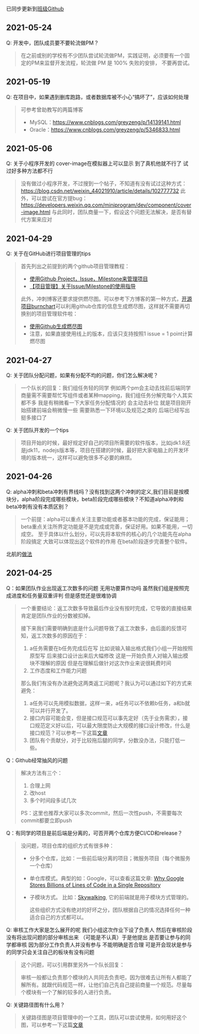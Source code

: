已同步更新到[班级Github](https://github.com/FZUSESPR21W/Class_Resources/blob/master/%E5%90%84%E5%9B%A2%E9%98%9F%E9%97%AE%E9%A2%98%E6%94%B6%E9%9B%86.md)

## 2021-05-24
Q: 开发中，团队成员要不要轮流做PM？
> 在之前或别的学校有不少团队尝试轮流做PM，实践证明，必须要有一个固定的PM来监督开发流程，轮流做 PM 是 100% 失败的安排， 不要再尝试。

## 2021-05-19

Q: 在项目中，如果遇到删库跑路，或者数据库被不小心“搞坏了”，应该如何处理

> 可参考曾助教写的两篇博客
> - MySQL：https://www.cnblogs.com/greyzeng/p/14139141.html
> - Oracle：https://www.cnblogs.com/greyzeng/p/5346833.html

## 2021-05-06

Q: 关于小程序开发的 cover-image在模拟器上可以显示 到了真机他就不行了 试过好多种方法都不行

> 没有做过小程序开发，不过搜到一个帖子，不知道有没有试过这种方式：https://blog.csdn.net/weixin_44021910/article/details/102777732
> 此外，可以尝试在官方提bug：https://developers.weixin.qq.com/miniprogram/dev/component/cover-image.html
> 与此同时，团队商量一下，假设这个问题无法解决，是否有替代方案来应对

## 2021-04-29

Q: 关于在GitHub进行项目管理的tips

> 首先列出之前提到的两个github项目管理教程：
> - [使用Github Project，Issue，Milestone来管理项目](https://github.com/FZUSESPR21/Class_Resources/discussions/11)
> - [【项目管理】关于Issue/Milestone的使用指导](https://www.cnblogs.com/HansBug/p/14711869.html)
>
> 此外，冲刺博客还要求提供燃尽图。可以参考下方博客的第一种方式，[开源项目burnchart](https://github.com/radekstepan/burnchart)可以利用github仓库的信息生成燃尽图，这样就不需要再切换别的项目管理软件啦：
> - [使用Github生成燃尽图](https://www.cnblogs.com/SivilTaram/p/4900457.html)
> - 注意，如果直接使用线上的版本，应该只支持按照1 issue = 1 point计算燃尽图



## 2021-04-27

Q: 关于团队分配问题，如果有分配不均的问题，你们怎么解决呢？

> 一个队长的回复：我们组任务轻的同学 例如两个pm会主动去找前后端同学商量需不需要帮忙写组件或者某种mapping，我们组任务分解完每个人其实都不多 我是有稍微看一下大家任务分配情况的 会主动去补位 就是项目刚开始搭建前端会稍微慢一些 需要熟悉一下环境以及规范之类的 后端已经写出挺多接口了

Q: 关于团队开发的一个tips

> 项目开始的时候，最好规定好自己的项目所需要的软件版本，比如jdk1.8还是jdk11，nodejs版本等，项目在搭建的时候，最好把大家电脑上的开发环境的版本统一，这样可以避免很多不必要的麻烦。

## 2021-04-26

Q: alpha冲刺和beta冲刺有界线吗？没有找到这两个冲刺的定义,我们目前是按模块分，alpha阶段完成哪些模块，beta阶段完成哪些模块？不知道alpha冲刺和beta冲刺有没有本质区别？

> 一个前提：alpha可以重点关注主要功能或者基本功能的完成，保证能用；beta重点关注所界定功能是不是完成或完善，保证好用。如果不能用，一切成空。
至于具体以什么划分，可以先将本软件的核心的几个功能先在alpha阶段搞定 大致可以体现出这个软件的作用  在beta阶段逐步完善整个软件。

北航的[做法](https://www.cnblogs.com/jiel/p/14705481.html)



## 2021-04-25

Q：如果团队作业出现返工次数多的问题 无用功要算作功吗 虽然我们组是按照完成进度和任务量双重评判 但是感觉还是很难协调

> 一个重要结论：返工次数多导致最后作业没有按时完成，它导致的直接结果肯定是团队作业的分数被扣掉。
>
> 接下来我们需要明确到底是什么问题导致了返工次数多，由后面的反馈可知，返工次数多的原因在于：
>
> 1. a任务需要在b任务完成后在写 比如说输入输出格式我们小组一开始按照原型写 后来接口设计出来后大幅修改 这是一开始负责人对输入输出模块不理解的原因 但是在理解后做针对这次作业来说很耗费时间 
> 2. 工作态度和工作能力问题
>
> 那么我们有没有办法避免这两类返工问题呢？我认为可以通过如下的方式来避免：
>
> 1. a任务可以先用模拟数据，这样一来，a任务可以不依赖b任务，a和b就可以并行开发了。
> 2. 接口内容可能会变，但是接口规范可以事先定好（先于业务需求），接口规范定义好以后，可以最大限度防止大规模的接口设计修改，什么是接口规范？可以参考一下这篇[文章](https://www.jianshu.com/p/fa75acba5b07)
> 3. 团队有个贡献分，对于比较拖后腿的同学，分数没办法，只能打低一些。

Q：Github经常抽风的问题

> 解决方法有三个：
>
> 1. 合理上网
> 2. 改host
> 3. 多个时间段多试几次
>
> PS：这里也推荐大家可以多次commit，然后一次性push，不需要每次commit都要立即push


Q：有同学的项目是前后端是分离的，可否开两个仓库方便CI/CD和release？

> 没问题，项目仓库的组织方式有很多种：
>
> - 分多个仓库，比如：一些前后端分离的项目；微服务项目（每个微服务一个仓库）
>
> - 单仓库模式。典型的如：Google，可以查看这篇文章: [Why Google Stores Billions of Lines of Code in a Single Repository](https://cacm.acm.org/magazines/2016/7/204032-why-google-stores-billions-of-lines-of-code-in-a-single-repository/fulltext)
>
> - 子模块方式。 比如：[Skywalking](https://github.com/apache/skywalking), 它的前端就是用子模块方式管理的。
>
>   这些组织方式没有绝对的好坏之分，团队根据自己的情况选择任何一种适合自己的方式都可以。


Q: 审核工作大家是怎么展开的呢 我们小组这次作业下设了负责人 然后在审核阶段没有将出现问题的部分审核出来 （可能是不认真）于是他提出 是否要让参与的同学都审核 因为部分工作负责人并没有参与 不能明确是否合理 可是开会现状是参与的同学只会关注自己的板块有没有问题

> 这个问题，可以引用群里另外一个队长回复：
>
> 审核一般都让负责那个模块的人共同去负责吧，因为很难去让所有人都能了解所有。就跟代码规范一样，让他们自己先自己提前商量一个规范。尽量每个模块有一个了解的较多的人进行负责。



Q: 关键路径图有什么用？

> 关键路径图是项目管理中的一个工具，团队可以尝试使用，如何用好这个图，可以参考一下这篇[文章](https://zhuanlan.zhihu.com/p/60518717)


